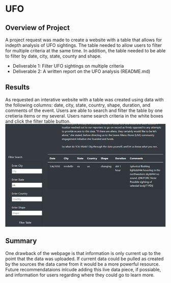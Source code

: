 # UFO
## Overview of Project
A project request was made to create a website with a table that allows for indepth analysis of UFO sightings. The table needed to allow users to filter for multiple criteria at the same time. In addition, the table needed to be able to filter by date, city, state, county and shape. 
- Deliverable 1: Filter UFO sightings on multiple criteria
- Deliverable 2: A written report on the UFO analysis (README.md)
## Results
As requested an interative website with a table was created using data with the following columns: date, city, state, country, shape, duration, and comments of the event. Users are able to search and filter the table by one cretieria items or my several. Users name search criteria in the white boxes and click the filter table button. 
![alt text](https://github.com/aahudson/UFO/blob/main/static/images/ScreenshotofFilter.PNG)
## Summary 
One drawback of the webpage is that information is only current up to the point that the data was uploaded. If current data could be pulled as created by the sources the data came from it would be a more powerful resource. Future recommendataions inlcude adding this live data piece, if possiable, and information for users regarding where they could go to learn more. 
